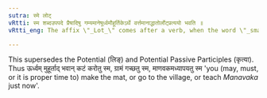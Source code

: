 ```yaml
---
sutra: स्मे लोट्
vRtti: स्म शब्दउपपदे प्रैषादिषु गम्यमानेषूर्ध्वमौहूर्तिकेऽर्थे वर्त्तमानाद्धातोर्लोट्प्रत्ययो भवति ॥
vRtti_eng: The affix \"_Lot_\" comes after a verb, when the word \"_sma_\" is in composition; (when the sense is that of \"direction\" permission) &c. and referring to time future by a _Muhurta_).

---
```

This supersedes the Potential (लिङ्) and Potential Passive Participles (कृत्या). Thus ऊर्ध्वम् मुहूर्ताद् भवान् कटं करोतु स्म, ग्रामं गच्छतु स्म, माणवकमध्यापयतु स्म 'you (may, must, or it is proper time to) make the mat, or go to the village, or teach _Manavaka_ just now'.